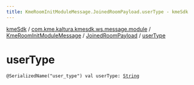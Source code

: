 ```yaml
---
title: KmeRoomInitModuleMessage.JoinedRoomPayload.userType - kmeSdk
---
```


[kmeSdk](../../../index.html) / [com.kme.kaltura.kmesdk.ws.message.module](../../index.html) / [KmeRoomInitModuleMessage](../index.html) / [JoinedRoomPayload](index.html) / [userType](./user-type.html)

# userType

`@SerializedName("user_type") val userType: `[`String`](https://kotlinlang.org/api/latest/jvm/stdlib/kotlin/-string/index.html)